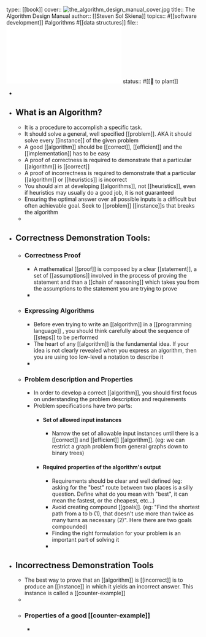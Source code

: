 type:: [[book]]
cover:: ![the_algorithm_design_manual_cover.jpg](../assets/the_algorithm_design_manual_cover_1696794828057_0.jpg) 
title:: The Algorithm Design Manual
author:: [[Steven Sol Skiena]]
topics:: #[[software development]] #algorithms #[[data structures]] 
file:: ![The Algorithm Design Manual by Steven S. Skiena.pdf](../assets/The_Algorithm_Design_Manual_by_Steven_S._Skiena_1696794666730_0.pdf) 
status:: #[[🌿 to plant]]

-
- ## What is an Algorithm?
	- It is a procedure to accomplish a specific task.
	- It should solve a general, well specified [[problem]]. AKA it should solve every [[instance]] of the given problem
	- A good [[algorithm]] should be [[correct]], [[efficient]] and the [[implementation]] has to be easy
	- A proof of correctness is required to demonstrate that a particular [[algorithm]] is [[correct]]
	- A proof of incorrectness is required to demonstrate that a particular [[algorithm]] or [[heuristics]] is incorrect
	- You should aim at developing [[algorithms]], not [[heuristics]], even if heuristics may usually do a good job, it is not guaranteed
	- Ensuring the optimal answer over all possible inputs is a difficult but often achievable goal. Seek to [[problem]] [[instance]]s that breaks the algorithm
	-
- ## Correctness Demonstration Tools:
	- ### Correctness Proof
		- A mathematical [[proof]] is composed by a clear [[statement]], a set of [[assumptions]] involved in the process of proving the statement and than a [[chain of reasoning]] which takes you from the assumptions to the statement you are trying to prove
		-
	- ### Expressing Algorithms
		- Before even trying to write an [[algorithm]] in a [[programming language]] , you should think carefully about the sequence of [[steps]] to be performed
		- The heart of any [[algorithm]] is the fundamental idea. If your idea is not clearly revealed when you express an algorithm, then you are using too low-level a notation to describe it
		-
	- ### Problem description and Properties
		- In order to develop a correct [[algorithm]], you should first focus on understanding the problem description and requirements
		- Problem specifications have two parts:
			- #### Set of allowed input instances
				- Narrow the set of allowable input instances until there is a [[correct]] and [[efficient]] [[algorithm]]. (eg: we can restrict a graph problem from general graphs down to binary trees)
			- #### Required properties of the algorithm's output
				- Requirements should be clear and well defined (eg: asking for the "best" route between two places is a silly question. Define what do you mean with "best", it can mean the fastest, or the cheapest, etc...)
				- Avoid creating compound [[goals]]. (eg: "Find the shortest path from a to b (1), that doesn't use more than twice as many turns as necessary (2)". Here there are two goals compounded)
				- Finding the right formulation for your problem is an important part of solving it
				-
- ## Incorrectness Demonstration Tools
	- The best way to prove that an [[algorithm]] is [[incorrect]] is to produce an [[instance]] in which it yields an incorrect answer. This instance is called a [[counter-example]]
	-
	- ### Properties of a good [[counter-example]]
		-